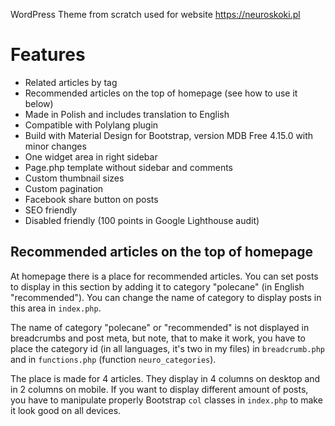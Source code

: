 WordPress Theme from scratch used for website https://neuroskoki.pl

# Features
- Related articles by tag
- Recommended articles on the top of homepage (see how to use it below)
- Made in Polish and includes translation to English
- Compatible with Polylang plugin
- Build with Material Design for Bootstrap, version MDB Free 4.15.0 with minor changes 
- One widget area in right sidebar
- Page.php template without sidebar and comments
- Custom thumbnail sizes
- Custom pagination
- Facebook share button on posts
- SEO friendly
- Disabled friendly (100 points in Google Lighthouse audit)

## Recommended articles on the top of homepage
At homepage there is a place for recommended articles. You can set posts to display in this section by adding it to category "polecane" (in English "recommended"). You can change the name of category to display posts in this area in ```index.php```. 

The name of category "polecane" or "recommended" is not displayed in breadcrumbs and post meta, but note, that to make it work, you have to place the category id (in all languages, it's two in my files) in ```breadcrumb.php``` and in ```functions.php``` (function ```neuro_categories```). 

The place is made for 4 articles. They display in 4 columns on desktop and in 2 columns on mobile. If you want to display different amount of posts, you have to manipulate properly Bootstrap ```col``` classes in ```index.php``` to make it look good on all devices.